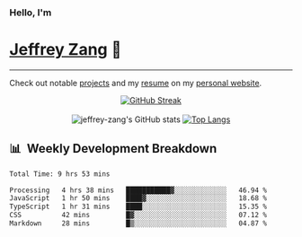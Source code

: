 
### Hello, I'm 
# [Jeffrey Zang](https://www.linkedin.com/in/jeffreyzang/) 🦀

---

Check out notable [projects](https://jeffz.dev/projects) and my [resume](https://jeffz.dev/resume) on my [personal website](https://jeffz.dev/).

<div align = 'center'>

[![GitHub Streak](https://github-readme-streak-stats.herokuapp.com/?user=jeffrey-zang&theme=tokyonight)](https://git.io/streak-stats)
<br></br>
![jeffrey-zang's GitHub stats](https://github-readme-stats.vercel.app/api?username=jeffrey-zang&show_icons=true&theme=tokyonight&hide_rank=true&hide=stars) 
[![Top Langs](https://github-readme-stats.vercel.app/api/top-langs/?username=jeffrey-zang&hide=ShaderLab,HLSL&layout=compact&theme=tokyonight)](https://github.com/anuraghazra/github-readme-stats)

</div>

## 📊 &nbsp;Weekly Development Breakdown
<!--START_SECTION:waka-->

```txt
Total Time: 9 hrs 53 mins

Processing   4 hrs 38 mins   ███████████▓░░░░░░░░░░░░░   46.94 %
JavaScript   1 hr 50 mins    ████▓░░░░░░░░░░░░░░░░░░░░   18.68 %
TypeScript   1 hr 31 mins    ████░░░░░░░░░░░░░░░░░░░░░   15.35 %
CSS          42 mins         █▓░░░░░░░░░░░░░░░░░░░░░░░   07.12 %
Markdown     28 mins         █▒░░░░░░░░░░░░░░░░░░░░░░░   04.87 %
```

<!--END_SECTION:waka-->

